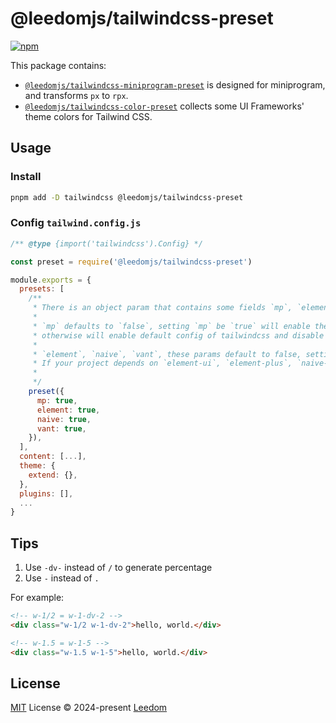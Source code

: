 # @leedomjs/tailwindcss-preset

[![npm](https://img.shields.io/npm/v/@leedomjs/tailwindcss-preset?color=333&label=)](https://www.npmjs.com/package/@leedomjs/tailwindcss-preset)

This package contains:
- [`@leedomjs/tailwindcss-miniprogram-preset`](https://www.npmjs.com/package/@leedomjs/tailwindcss-miniprogram-preset) is designed for miniprogram, and transforms `px` to  `rpx`.
- [`@leedomjs/tailwindcss-color-preset`](https://www.npmjs.com/package/@leedomjs/tailwindcss-color-preset) collects some UI Frameworks' theme colors for Tailwind CSS.

## Usage

### Install

```bash
pnpm add -D tailwindcss @leedomjs/tailwindcss-preset
```

### Config `tailwind.config.js`

```js
/** @type {import('tailwindcss').Config} */

const preset = require('@leedomjs/tailwindcss-preset')

module.exports = {
  presets: [
    /**
     * There is an object param that contains some fields `mp`, `element`, `naive`, `vant`.
     * 
     * `mp` defaults to `false`, setting `mp` be `true` will enable the preset, 
     * otherwise will enable default config of tailwindcss and disable the preset meanwhile.
     * 
     * `element`, `naive`, `vant`, these params default to false, setting to true will enable the color.
     * If your project depends on `element-ui`, `element-plus`, `naive-ui`, `vant-ui`, the color will be enable automatically, even though you set value to false.
     * 
     */
    preset({
      mp: true,
      element: true,
      naive: true,
      vant: true,
    }),
  ],
  content: [...],
  theme: {
    extend: {},
  },
  plugins: [],
  ...
}
```

## Tips

1. Use `-dv-` instead of `/` to generate percentage
2. Use `-` instead of `.`

For example:
``` html
<!-- w-1/2 = w-1-dv-2 -->
<div class="w-1/2 w-1-dv-2">hello, world.</div>

<!-- w-1.5 = w-1-5 -->
<div class="w-1.5 w-1-5">hello, world.</div>
```

## License

[MIT](https://github.com/leedomjs/tailwindcss-preset/blob/main/LICENSE) License © 2024-present [Leedom](https://github.com/leedom92)